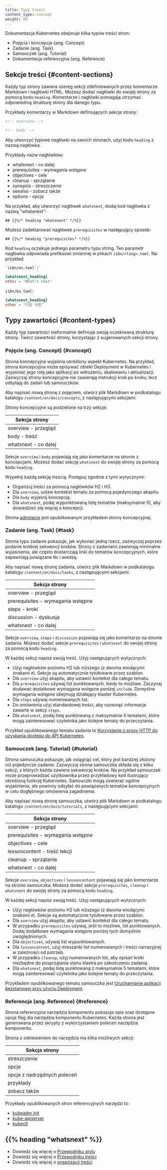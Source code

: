 ```yaml
---
title: Typy treści
content_type: concept
weight: 80
---
```


<!-- overview -->

Dokumentacja Kubernetes obejmuje kilka typów treści stron:

- Pojęcia i koncepcje (ang. Concept)
- Zadanie (ang. Task)
- Samouczek (ang. Tutorial)
- Dokumentacja referencyjna (ang. Reference)

<!-- body -->

## Sekcje treści {#content-sections}

Każdy typ strony zawiera szereg sekcji zdefiniowanych przez
komentarze Markdown i nagłówki HTML. Możesz dodać nagłówki
do swojej strony za pomocą kodu `heading`. Komentarze i
nagłówki pomagają utrzymać odpowiednią strukturę strony dla danego typu.

Przykłady komentarzy w Markdown definiujących sekcje strony:

```markdown
<!-- overview -->
```

```markdown
<!-- body -->
```

Aby utworzyć typowe nagłówki na swoich
stronach, użyj kodu `heading` z nazwą nagłówka.

Przykłady nazw nagłówków:

- whatsnext - co dalej
- prerequisites - wymagania wstępne
- objectives - cele
- cleanup - sprzątanie
- synopsis - streszczenie
- seealso - zobacz także
- options - opcje

Na przykład, aby utworzyć nagłówek `whatsnext`, dodaj kod nagłówka z nazwą "whatsnext":

```none
## {{%/* heading "whatsnext" */%}}
```

Możesz zadeklarować nagłówek `prerequisites` w następujący sposób:

```none
## {{%/* heading "prerequisites" */%}}
```

Kod `heading` oczekuje jednego parametru typu
string. Ten parametr nagłówka odpowiada prefiksowi zmiennej
w plikach `i18n/<lang>.toml`. Na przykład:

`` `i18n/en.toml`:` ``

```toml
[whatsnext_heading]
other = "What's next"
```

`i18n/ko.toml`:

```toml
[whatsnext_heading]
other = "다음 내용"
```

## Typy zawartości {#content-types}

Każdy typ zawartości nieformalnie definiuje swoją oczekiwaną strukturę
strony. Twórz zawartość strony, korzystając z sugerowanych sekcji strony.

### Pojęcie (ang. Concept) {#concept}

Strona koncepcyjna wyjaśnia określony aspekt Kubernetes. Na
przykład, strona koncepcyjna może opisywać obiekt Deployment w
Kubernetes i wyjaśniać jego rolę jako aplikacji po wdrożeniu,
skalowaniu i aktualizacji. Zazwyczaj strony koncepcyjne nie
zawierają instrukcji krok po kroku, lecz odsyłają do zadań lub samouczków.

Aby napisać nową stronę z pojęciem, utwórz plik Markdown w
podkatalogu katalogu `/content/en/docs/concepts`, z następującymi sekcjami:

Strony koncepcyjne są podzielone na trzy sekcje:

| Sekcja strony                |
|------------------------------|
| overview - przegląd     |
| body - treść            |
| whatsnext - co dalej    |

Sekcje `overview` i `body` pojawiają się jako komentarze na stronie z
koncepcjami. Możesz dodać sekcję `whatsnext` do swojej strony za pomocą kodu `heading`.

Wypełnij każdą sekcję treścią. Postępuj zgodnie z tymi wytycznymi:

- Organizuj treści za pomocą nagłówków H2 i H3.
- Dla `overview`, ustaw kontekst tematu za pomocą pojedynczego akapitu.
- Dla `body` wyjaśnij koncepcję.
- Dla `whatsnext`, podaj wypunktowaną listę tematów (maksymalnie 5), aby dowiedzieć się więcej o koncepcji.

Strona [adnotacje](/docs/concepts/overview/working-with-objects/annotations/) jest opublikowanym przykładem strony koncepcyjnej.

### Zadanie (ang. Task) {#task}

Strona typu zadanie pokazuje, jak wykonać jedną rzecz, zazwyczaj poprzez podanie
krótkiej sekwencji kroków. Strony z zadaniami zawierają minimalne wyjaśnienia, ale
często dostarczają linki do tematów koncepcyjnych, które zapewniają powiązane tło i wiedzę.

Aby napisać nową stronę zadania, utwórz plik Markdown w
podkatalogu katalogu `/content/en/docs/tasks`, z następującymi sekcjami:

| Sekcja strony                |
|------------------------------|
| overview - przegląd     |
| prerequisites - wymagania wstępne |
| steps - kroki         |
| discussion - dyskusja    |
| whatsnext - co dalej    |

Sekcje `overview`, `steps` i `discussion` pojawiają się jako komentarze
na stronie zadania. Możesz dodać sekcje
`prerequisites` i `whatsnext` do swojej strony za pomocą kodu `heading`.

W każdej sekcji napisz swoją treść. Użyj następujących wytycznych:

- Użyj nagłówków poziomu H2 lub niższego (z dwoma wiodącymi
  znakami `#`). Sekcje są automatycznie tytułowane przez szablon.
- Dla `overview` użyj akapitu, aby ustawić kontekst dla całego tematu.
- Dla `prerequisites` używaj list punktowanych, kiedy to możliwe. Zaczynaj dodawać dodatkowe
  wymagania wstępne poniżej `include`. Domyślne wymagania wstępne obejmują działający klaster Kubernetes.
- Dla `steps` używaj numerowanych list.
- Do omówienia użyj standardowej treści, aby rozwinąć
  informacje zawarte w sekcji `steps`.
- Dla `whatsnext`, podaj listę punktowaną z maksymalnie 5 tematami,
  które mogą zainteresować czytelnika jako kolejne tematy do przeczytania.

Przykład opublikowanego tematu zadania to [Korzystanie z proxy HTTP do uzyskania dostępu do API Kubernetes](/docs/tasks/extend-kubernetes/http-proxy-access-api/).

### Samouczek (ang. Tutorial) {#tutorial}

Strona samouczka pokazuje, jak osiągnąć cel, który jest bardziej złożony
niż pojedyncze zadanie. Zazwyczaj strona samouczka składa się z kilku
sekcji, z których każda zawiera sekwencję kroków. Na przykład samouczek może
przeprowadzać użytkownika przez przykładowy kod ilustrujący określoną
funkcję Kubernetes. Samouczki mogą zawierać ogólne wyjaśnienia, ale powinny
odsyłać do powiązanych tematów koncepcyjnych w celu dogłębnego omówienia zagadnienia.

Aby napisać nową stronę samouczka, utwórz plik Markdown w
podkatalogu katalogu `/content/en/docs/tutorials`, z następującymi sekcjami:

| Sekcja strony                |
|------------------------------|
| overview - przegląd     |
| prerequisites - wymagania wstępne |
| objectives - cele         |
| lessoncontent - treść lekcji |
| cleanup - sprzątanie    |
| whatsnext - co dalej    |

Sekcje `overview`, `objectives` i `lessoncontent` pojawiają się
jako komentarze na stronie samouczka. Możesz dodać sekcje
`prerequisites`, `cleanup` i `whatsnext` do swojej strony za pomocą kodu `heading`.

W każdej sekcji napisz swoją treść. Użyj następujących wytycznych:

- Użyj nagłówków poziomu H2 lub niższego (z dwoma wiodącymi
  znakami `#`). Sekcje są automatycznie tytułowane przez szablon.
- Dla `overview` użyj akapitu, aby ustawić kontekst dla całego tematu.
- W przypadku `prerequisites` używaj, jeśli to możliwe, list
  punktowanych. Dodaj dodatkowe wymagania wstępne poniżej tych domyślnie uwzględnionych.
- Dla `objectives`, używaj list wypunktowanych.
- Dla `lessoncontent`, użyj mieszanki list
  numerowanych i treści narracyjnej w zależności od potrzeb.
- W przypadku `cleanup`, użyj numerowanych list, aby opisać
  kroki niezbędne do posprzątania stanu klastra po zakończeniu zadania.
- Dla `whatsnext`, podaj listę punktowaną z maksymalnie 5 tematami,
  które mogą zainteresować czytelnika jako kolejne tematy do przeczytania.

Przykładem opublikowanego tematu samouczka jest
[Uruchamianie aplikacji bezstanowej przy użyciu Deployment](/docs/tasks/run-application/run-stateless-application-deployment/).

### Referencje (ang. Reference) {#reference}

Strona referencyjna narzędzia komponentu pokazuje opis oraz dostępne opcje flag dla narzędzia
komponentu Kubernetes. Każda strona jest generowana przez skrypty z wykorzystaniem poleceń narzędzia komponentu.

Strona z odniesieniem do narzędzia ma kilka możliwych sekcji:

| Sekcja strony                 |
|------------------------------|
| streszczenie                 |
| opcje                         |
| opcje z nadrzędnych poleceń |
| przykłady                    |
| zobacz także                  |

Przykłady opublikowanych stron referencyjnych narzędzi to:

- [kubeadm init](/docs/reference/setup-tools/kubeadm/kubeadm-init/)
- [kube-apiserver](/docs/reference/command-line-tools-reference/kube-apiserver/)
- [kubectl](/docs/reference/kubectl/kubectl/)

## {{% heading "whatsnext" %}}

- Dowiedz się więcej o [Przewodniku stylu](/docs/contribute/style/style-guide/)
- Dowiedz się więcej o [Przewodniku treści](/docs/contribute/style/content-guide/)
- Dowiedz się więcej o [organizacji treści](/docs/contribute/style/content-organization/)

